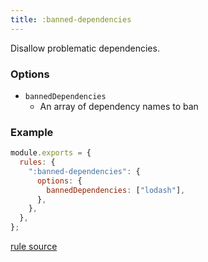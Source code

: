 ```yaml
---
title: :banned-dependencies
---
```


Disallow problematic dependencies.

### Options

- `bannedDependencies`
  - An array of dependency names to ban

### Example

```javascript
module.exports = {
  rules: {
    ":banned-dependencies": {
      options: {
        bannedDependencies: ["lodash"],
      },
    },
  },
};
```

[rule source](https://github.com/monorepolint/monorepolint/blob/master/packages/rules/src/bannedDependencies.ts)
